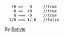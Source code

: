 ```
   +0 ==   0     //true
   -0 ==  +0     //true
    0 === -0     //true
  1/0 === 1/-0   //false
```

By [Benvie][1]

[1]:https://github.com/Benvie
